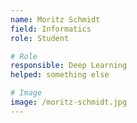 ```yaml
---
name: Moritz Schmidt 
field: Informatics
role: Student

# Role
responsible: Deep Learning
helped: something else

# Image
image: /moritz-schmidt.jpg
---
```

